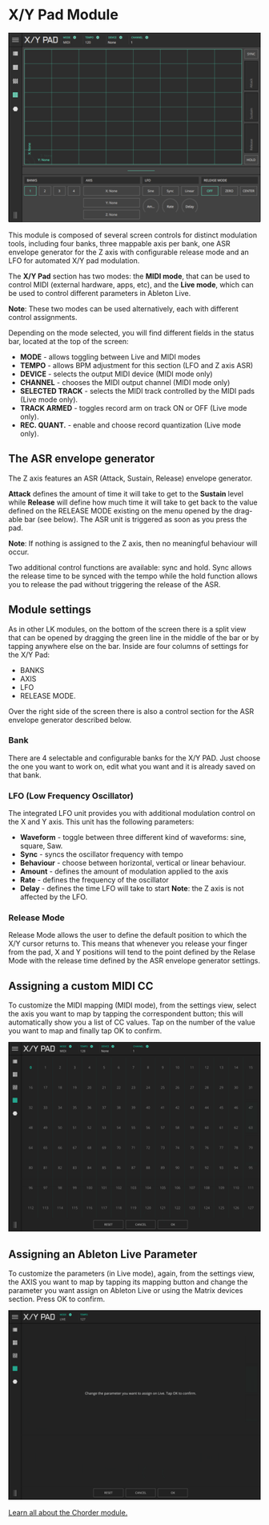 # X/Y Pad Module

![LK X/Y Modulation Control Pad Module](images/xy/overview.png)

This module is composed of several screen controls for distinct modulation tools, including four banks, three mappable axis per bank, one ASR envelope generator for the Z axis with configurable release mode and an LFO for automated X/Y pad modulation.

The **X/Y Pad** section has two modes: the **MIDI mode**, that can be used to control MIDI (external hardware, apps, etc), and the **Live mode**, which can be used to control different parameters in Ableton Live.

**Note**: These two modes can be used alternatively, each with different control assignments.

Depending on the mode selected, you will find different fields in the status bar, located at the top of the screen:

- **MODE** - allows toggling between Live and MIDI modes
- **TEMPO** - allows BPM adjustment for this section (LFO and Z axis ASR)
- **DEVICE** - selects the output MIDI device (MIDI mode only)
- **CHANNEL** - chooses the MIDI output channel (MIDI mode only)
- **SELECTED TRACK** - selects the MIDI track controlled by the MIDI pads (Live mode only).
- **TRACK ARMED** - toggles record arm on track ON or OFF (Live mode only).
- **REC. QUANT.** - enable and choose record quantization (Live mode only).

## The ASR envelope generator

The Z axis features an ASR (Attack, Sustain, Release) envelope generator.

**Attack** defines the amount of time it will take to get to the **Sustain** level while **Release** will define how much time it will take to get back to the value defined on the RELEASE MODE existing on the menu opened by the drag-able bar (see below). The ASR unit is triggered as soon as you press the pad.

**Note**: If nothing is assigned to the Z axis, then no meaningful behaviour will occur.

Two additional control functions are available: sync and hold. Sync allows the release time to be synced with the tempo while the hold function allows you to release the pad without triggering the release of the ASR.

## Module settings

As in other LK modules, on the bottom of the screen there is a split view that can be opened by dragging the green line in the middle of the bar or by tapping anywhere else on the bar. Inside are four columns of settings for the X/Y Pad:

- BANKS
- AXIS
- LFO
- RELEASE MODE.

Over the right side of the screen there is also a control section for the ASR envelope generator described below.

### Bank

There are 4 selectable and configurable banks for the X/Y PAD. Just choose the one you want to work on, edit what you want and it is already saved on that bank.

### LFO (Low Frequency Oscillator)

The integrated LFO unit provides you with additional modulation control on the X and Y axis. This unit has the following parameters:

- **Waveform** - toggle between three different kind of waveforms: sine, square, Saw.
- **Sync** - syncs the oscillator frequency with tempo
- **Behaviour** - choose between horizontal, vertical or linear behaviour.
- **Amount** - defines the amount of modulation applied to the axis
- **Rate** - defines the frequency of the oscillator
- **Delay** - defines the time LFO will take to start
  **Note**: the Z axis is not affected by the LFO.

### Release Mode

Release Mode allows the user to define the default position to which the X/Y cursor returns to. This means that whenever you release your finger from the pad, X and Y positions will tend to the point defined by the Relase Mode with the release time defined by the ASR envelope generator settings.

## Assigning a custom MIDI CC

To customize the MIDI mapping (MIDI mode), from the settings view, select the axis you want to map by tapping the correspondent button; this will automatically show you a list of CC values. Tap on the number of the value you want to map and finally tap OK to confirm.

![Axis assign on MIDI mode](images/xy/axis-assign-midi-mode.png)

## Assigning an Ableton Live Parameter

To customize the parameters (in Live mode), again, from the settings view, the AXIS you want to map by tapping its mapping button and change the parameter you want assign on Ableton Live or using the Matrix devices section. Press OK to confirm.

![Axis assign live mode](images/xy/axis-assign-live-mode.png)

[Learn all about the Chorder module.](chorder)
